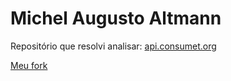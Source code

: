 # Michel Augusto Altmann

Repositório que resolvi analisar: [api.consumet.org](https://github.com/consumet/api.consumet.org)

[Meu fork](https://github.com/MichelAltmann/oficina-git-pet-si)